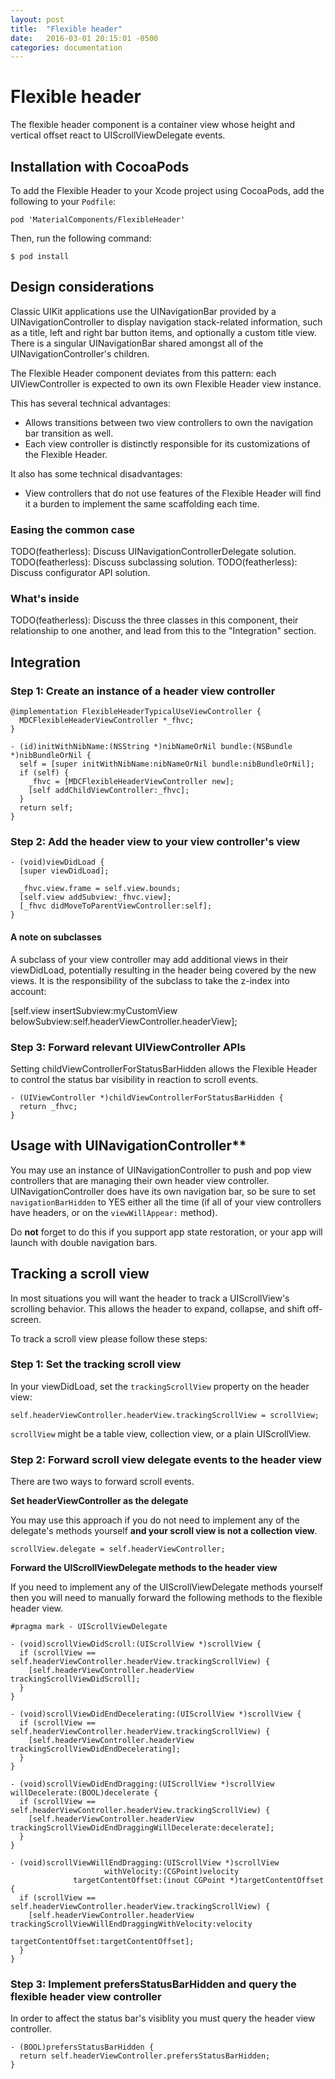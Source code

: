 ```yaml
---
layout: post
title:  "Flexible header"
date:   2016-03-01 20:15:01 -0500
categories: documentation
---
```

# Flexible header

The flexible header component is a container view whose height and vertical offset react to
UIScrollViewDelegate events.

## Installation with CocoaPods

To add the Flexible Header to your Xcode project using CocoaPods, add the following to your
`Podfile`:

    pod 'MaterialComponents/FlexibleHeader'

Then, run the following command:

    $ pod install

## Design considerations

Classic UIKit applications use the UINavigationBar provided by a UINavigationController to display
navigation stack-related information, such as a title, left and right bar button items, and
optionally a custom title view. There is a singular UINavigationBar shared amongst all of the
UINavigationController's children.

The Flexible Header component deviates from this pattern: each UIViewController is expected to own
its own Flexible Header view instance.

This has several technical advantages:

- Allows transitions between two view controllers to own the navigation bar transition as well.
- Each view controller is distinctly responsible for its customizations of the Flexible Header.

It also has some technical disadvantages:

- View controllers that do not use features of the Flexible Header will find it a burden to
  implement the same scaffolding each time.

### Easing the common case

TODO(featherless): Discuss UINavigationControllerDelegate solution.
TODO(featherless): Discuss subclassing solution.
TODO(featherless): Discuss configurator API solution.

### What's inside

TODO(featherless): Discuss the three classes in this component, their relationship to one another,
and lead from this to the "Integration" section.

## Integration

### Step 1: Create an instance of a header view controller

    @implementation FlexibleHeaderTypicalUseViewController {
      MDCFlexibleHeaderViewController *_fhvc;
    }

    - (id)initWithNibName:(NSString *)nibNameOrNil bundle:(NSBundle *)nibBundleOrNil {
      self = [super initWithNibName:nibNameOrNil bundle:nibBundleOrNil];
      if (self) {
        _fhvc = [MDCFlexibleHeaderViewController new];
        [self addChildViewController:_fhvc];
      }
      return self;
    }

### Step 2: Add the header view to your view controller's view

    - (void)viewDidLoad {
      [super viewDidLoad];

      _fhvc.view.frame = self.view.bounds;
      [self.view addSubview:_fhvc.view];
      [_fhvc didMoveToParentViewController:self];
    }

#### A note on subclasses

A subclass of your view controller may add additional views in their viewDidLoad, potentially
resulting in the header being covered by the new views. It is the responsibility of the subclass to
take the z-index into account:

[self.view insertSubview:myCustomView belowSubview:self.headerViewController.headerView];

### Step 3: Forward relevant UIViewController APIs

Setting childViewControllerForStatusBarHidden allows the Flexible Header to control the status bar
visibility in reaction to scroll events.

    - (UIViewController *)childViewControllerForStatusBarHidden {
      return _fhvc;
    }

## Usage with UINavigationController**

You may use an instance of UINavigationController to push and pop view controllers that are managing
their own header view controller. UINavigationController does have its own navigation bar, so be
sure to set `navigationBarHidden` to YES either all the time (if all of your view controllers have
headers, or on the `viewWillAppear:` method).

Do **not** forget to do this if you support app state restoration, or your app will launch with
double navigation bars.

## Tracking a scroll view

In most situations you will want the header to track a UIScrollView's scrolling behavior. This
allows the header to expand, collapse, and shift off-screen.

To track a scroll view please follow these steps:

### Step 1: Set the tracking scroll view

In your viewDidLoad, set the `trackingScrollView` property on the header view:

    self.headerViewController.headerView.trackingScrollView = scrollView;

`scrollView` might be a table view, collection view, or a plain UIScrollView.

### Step 2: Forward scroll view delegate events to the header view

There are two ways to forward scroll events.

**Set headerViewController as the delegate**

You may use this approach if you do not need to implement any of the delegate's methods yourself
**and your scroll view is not a collection view**.

    scrollView.delegate = self.headerViewController;

**Forward the UIScrollViewDelegate methods to the header view**

If you need to implement any of the UIScrollViewDelegate methods yourself then you will need to
manually forward the following methods to the flexible header view.

    #pragma mark - UIScrollViewDelegate

    - (void)scrollViewDidScroll:(UIScrollView *)scrollView {
      if (scrollView == self.headerViewController.headerView.trackingScrollView) {
        [self.headerViewController.headerView trackingScrollViewDidScroll];
      }
    }

    - (void)scrollViewDidEndDecelerating:(UIScrollView *)scrollView {
      if (scrollView == self.headerViewController.headerView.trackingScrollView) {
        [self.headerViewController.headerView trackingScrollViewDidEndDecelerating];
      }
    }

    - (void)scrollViewDidEndDragging:(UIScrollView *)scrollView willDecelerate:(BOOL)decelerate {
      if (scrollView == self.headerViewController.headerView.trackingScrollView) {
        [self.headerViewController.headerView trackingScrollViewDidEndDraggingWillDecelerate:decelerate];
      }
    }

    - (void)scrollViewWillEndDragging:(UIScrollView *)scrollView
                         withVelocity:(CGPoint)velocity
                  targetContentOffset:(inout CGPoint *)targetContentOffset {
      if (scrollView == self.headerViewController.headerView.trackingScrollView) {
        [self.headerViewController.headerView trackingScrollViewWillEndDraggingWithVelocity:velocity
                                                                        targetContentOffset:targetContentOffset];
      }
    }

### Step 3: Implement prefersStatusBarHidden and query the flexible header view controller

In order to affect the status bar's visiblity you must query the header view controller.

    - (BOOL)prefersStatusBarHidden {
      return self.headerViewController.prefersStatusBarHidden;
    }
